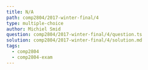 ```yaml
---
title: N/A
path: comp2804/2017-winter-final/4
type: multiple-choice
author: Michiel Smid
question: comp2804/2017-winter-final/4/question.ts
solution: comp2804/2017-winter-final/4/solution.md
tags:
  - comp2804
  - comp2804-exam
---
```

